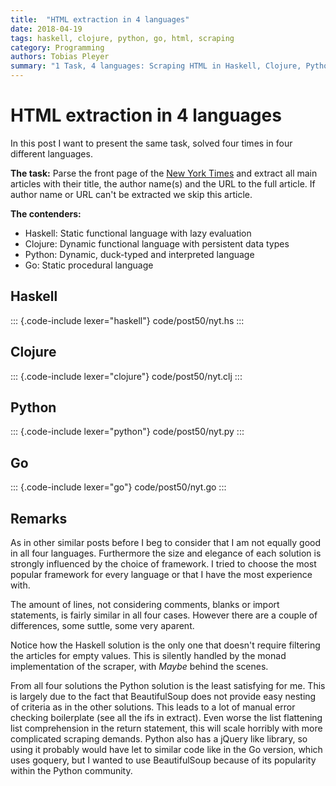```yaml
---
title:  "HTML extraction in 4 languages"
date: 2018-04-19
tags: haskell, clojure, python, go, html, scraping
category: Programming
authors: Tobias Pleyer
summary: "1 Task, 4 languages: Scraping HTML in Haskell, Clojure, Python and Go"
---
```


HTML extraction in 4 languages
==============================

In this post I want to present the same task, solved four times in four
different languages.

**The task:** Parse the front page of the [New York
Times](https://www.nytimes.com) and extract all main articles with their
title, the author name(s) and the URL to the full article. If author
name or URL can't be extracted we skip this article.

**The contenders:**

-   Haskell: Static functional language with lazy evaluation
-   Clojure: Dynamic functional language with persistent data types
-   Python: Dynamic, duck-typed and interpreted language
-   Go: Static procedural language

Haskell
-------

::: {.code-include lexer="haskell"}
code/post50/nyt.hs
:::

Clojure
-------

::: {.code-include lexer="clojure"}
code/post50/nyt.clj
:::

Python
------

::: {.code-include lexer="python"}
code/post50/nyt.py
:::

Go
--

::: {.code-include lexer="go"}
code/post50/nyt.go
:::

Remarks
-------

As in other similar posts before I beg to consider that I am not equally
good in all four languages. Furthermore the size and elegance of each
solution is strongly influenced by the choice of framework. I tried to
choose the most popular framework for every language or that I have the
most experience with.

The amount of lines, not considering comments, blanks or import
statements, is fairly similar in all four cases. However there are a
couple of differences, some suttle, some very aparent.

Notice how the Haskell solution is the only one that doesn't require
filtering the articles for empty values. This is silently handled by the
monad implementation of the scraper, with *Maybe* behind the scenes.

From all four solutions the Python solution is the least satisfying for
me. This is largely due to the fact that BeautifulSoup does not provide
easy nesting of criteria as in the other solutions. This leads to a lot
of manual error checking boilerplate (see all the ifs in extract). Even
worse the list flattening list comprehension in the return statement,
this will scale horribly with more complicated scraping demands. Python
also has a jQuery like library, so using it probably would have let to
similar code like in the Go version, which uses goquery, but I wanted to
use BeautifulSoup because of its popularity within the Python community.